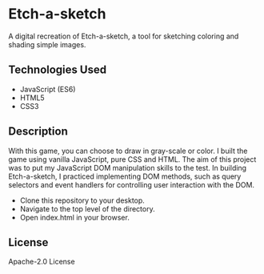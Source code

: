 # Etch-a-sketch
A digital recreation of Etch-a-sketch, a tool for sketching coloring and shading simple images.
## Technologies Used

* JavaScript (ES6)
* HTML5
* CSS3

## Description
With this game, you can choose to draw in gray-scale or color. I built the game using vanilla JavaScript, pure CSS and HTML. The aim of this project was to put my JavaScript DOM manipulation skills to the test. In building Etch-a-sketch, I practiced implementing DOM methods, such as query selectors and event handlers for controlling user interaction with the DOM.

* Clone this repository to your desktop.
* Navigate to the top level of the directory.
* Open index.html in your browser.

## License

 Apache-2.0 License
